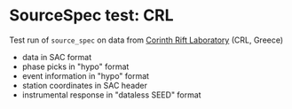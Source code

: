 # SourceSpec test: CRL

Test run of `source_spec` on data from [Corinth Rift
Laboratory](http://crlab.eu) (CRL, Greece)

- data in SAC format
- phase picks in "hypo" format
- event information in "hypo" format
- station coordinates in SAC header
- instrumental response in "dataless SEED" format
